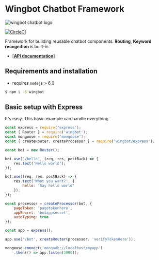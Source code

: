 # Wingbot Chatbot Framework

![wingbot chatbot logo](https://github.com/wingbotai/wingbot/raw/master/doc/logo.png "Wingbot Chatbot Framework")

[![CircleCI](https://circleci.com/gh/wingbotai/wingbot.svg?style=svg)](https://circleci.com/gh/wingbotai/wingbot)

Framework for building reusable chatbot components. **Routing**, **Keyword recognition** is built-in.

- [**[API documentation](https://wingbotai.github.com/wingbot)**]

## Requirements and installation

  - requires `nodejs` > 6.0

  ```bash
  $ npm i -S wingbot
  ```

## Basic setup with Express

It's easy. This basic example can handle everything.

```javascript
const express = require('express');
const { Router } = require('wingbot');
const mongoose = require('mongoose');
const { createRouter, createProcessor } = require('wingbot/express');

const bot = new Router();

bot.use('/hello', (req, res, postBack) => {
    res.text('Hello world');
});

bot.use((req, res, postBack) => {
    res.text('What you want?', {
        hello: 'Say hello world'
    });
});

const processor = createProcessor(bot, {
    pageToken: 'pagetokenhere',
    appSecret: 'botappsecret',
    autoTyping: true
});

const app = express();

app.use('/bot', createRouter(processor, 'verifyTokenHere'));

mongoose.connect('mongodb://localhost/myapp')
    .then(() => app.listen(3000));
```
